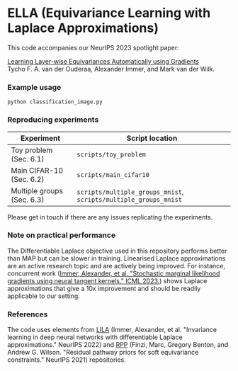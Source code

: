 # ELLA (Equivariance Learning with Laplace Approximations)

This code accompanies our NeurIPS 2023 spotlight paper:

[Learning Layer-wise Equivariances Automatically using Gradients](https://openreview.net/pdf?id=bNIHdyunFC) </br>
Tycho F. A. van der Ouderaa, Alexander Immer, and Mark van der Wilk.

### Example usage

```
python classification_image.py 
```

### Reproducing experiments

| Experiment  | Script location |
| ------------- | ------------- |
| Toy problem (Sec. 6.1)  | `scripts/toy_problem`  |
| Main CIFAR-10 (Sec. 6.2)  | `scripts/main_cifar10` |
| Multiple groups (Sec. 6.3)  | `scripts/multiple_groups_mnist`, `scripts/multiple_groups_mnist` |

Please get in touch if there are any issues replicating the experiments.

### Note on practical performance

The Differentiable Laplace objective used in this repository performs better than MAP but can be slower in training. Linearised Laplace approximations are an active research topic and are actively being improved. For instance, concurrent work ([Immer, Alexander, et al. "Stochastic marginal likelihood gradients using neural tangent kernels." ICML 2023.](https://github.com/aleximmer/ntk-marglik)) shows Laplace approximations that give a 10x improvement and should be readily applicable to our setting.

### References

The code uses elements from [LILA](https://github.com/tychovdo/lila) (Immer, Alexander, et al. "Invariance learning in deep neural networks with differentiable Laplace approximations." NeurIPS 2022) and [RPP](https://github.com/mfinzi/residual-pathway-priors) (Finzi, Marc, Gregory Benton, and Andrew G. Wilson. "Residual pathway priors for soft equivariance constraints." NeurIPS 2021) repositories.

